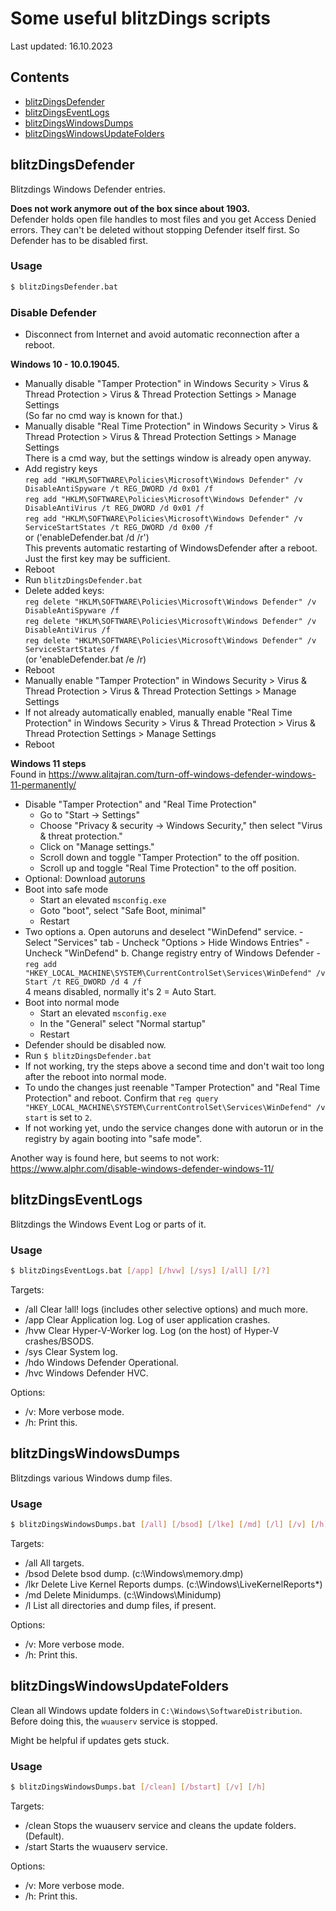 # Some useful blitzDings scripts
Last updated: 16.10.2023  


## Contents
- [blitzDingsDefender](#blitzdingsdefender)
- [blitzDingsEventLogs](#blitzdingseventlogs)
- [blitzDingsWindowsDumps](#blitzdingswindowsdumps)
- [blitzDingsWindowsUpdateFolders](#blitzdingswindowsupdatefolders)



## blitzDingsDefender
Blitzdings Windows Defender entries.

**Does not work anymore out of the box since about 1903.**  
Defender holds open file handles to most files and you get Access Denied errors.
They can't be deleted without stopping Defender itself first.
So Defender has to be disabled first.


### Usage
```bash
$ blitzDingsDefender.bat
```

### Disable Defender
- Disconnect from Internet and avoid automatic reconnection after a reboot.

**Windows 10 - 10.0.19045.**  
- Manually disable "Tamper Protection" in Windows Security > Virus & Thread Protection > Virus & Thread Protection Settings > Manage Settings  
  (So far no cmd way is known for that.)
- Manually disable "Real Time Protection" in Windows Security > Virus & Thread Protection > Virus & Thread Protection Settings > Manage Settings  
  There is a cmd way, but the settings window is already open anyway.
- Add registry keys  
  `reg add "HKLM\SOFTWARE\Policies\Microsoft\Windows Defender" /v DisableAntiSpyware /t REG_DWORD /d 0x01 /f`  
  `reg add "HKLM\SOFTWARE\Policies\Microsoft\Windows Defender" /v DisableAntiVirus /t REG_DWORD /d 0x01 /f`  
  `reg add "HKLM\SOFTWARE\Policies\Microsoft\Windows Defender" /v ServiceStartStates /t REG_DWORD /d 0x00 /f`  
  or ('enableDefender.bat /d /r')  
  This prevents automatic restarting of WindowsDefender after a reboot.  
  Just the first key may be sufficient.
- Reboot
- Run `blitzDingsDefender.bat`
- Delete added keys:  
  `reg delete "HKLM\SOFTWARE\Policies\Microsoft\Windows Defender" /v DisableAntiSpyware /f`  
  `reg delete "HKLM\SOFTWARE\Policies\Microsoft\Windows Defender" /v DisableAntiVirus /f`  
  `reg delete "HKLM\SOFTWARE\Policies\Microsoft\Windows Defender" /v ServiceStartStates /f`  
  (or 'enableDefender.bat /e /r)  
- Reboot
- Manually enable "Tamper Protection" in Windows Security > Virus & Thread Protection > Virus & Thread Protection Settings > Manage Settings
- If not already automatically enabled, manually enable "Real Time Protection" in Windows Security > Virus & Thread Protection > Virus & Thread Protection Settings > Manage Settings
- Reboot

**Windows 11 steps**  
Found in https://www.alitajran.com/turn-off-windows-defender-windows-11-permanently/  

- Disable "Tamper Protection" and "Real Time Protection"
  - Go to "Start -> Settings"
  - Choose "Privacy & security -> Windows Security," then select "Virus & threat protection."
  - Click on "Manage settings."
  - Scroll down and toggle "Tamper Protection" to the off position.
  - Scroll up and toggle "Real Time Protection" to the off position.
- Optional: 
    Download [autoruns](https://learn.microsoft.com/en-us/sysinternals/downloads/autoruns)
- Boot into safe mode
  - Start an elevated `msconfig.exe`
  - Goto "boot", select "Safe Boot, minimal" 
  - Restart
- Two options
    a. Open autoruns and deselect "WinDefend" service.
        - Select "Services" tab
        - Uncheck "Options > Hide Windows Entries"
        - Uncheck "WinDefend"
    b. Change registry entry of Windows Defender
        - `reg add "HKEY_LOCAL_MACHINE\SYSTEM\CurrentControlSet\Services\WinDefend" /v Start /t REG_DWORD /d 4 /f`  
            4 means disabled, normally it's 2 = Auto Start.
- Boot into normal mode
  - Start an elevated `msconfig.exe`
  - In the "General" select "Normal startup"
  - Restart
- Defender should be disabled now.
- Run `$ blitzDingsDefender.bat`
- If not working, try the steps above a second time and don't wait too long after the reboot into normal mode.
- To undo the changes just reenable "Tamper Protection" and "Real Time Protection" and reboot.
    Confirm that `reg query "HKEY_LOCAL_MACHINE\SYSTEM\CurrentControlSet\Services\WinDefend" /v start` is set to `2`.
- If not working yet, undo the service changes done with autorun or in the registry by again booting into "safe mode".

Another way is found here, but seems to not work:  
https://www.alphr.com/disable-windows-defender-windows-11/  



## blitzDingsEventLogs
Blitzdings the Windows Event Log or parts of it.

### Usage
```bash
$ blitzDingsEventLogs.bat [/app] [/hvw] [/sys] [/all] [/?]
```
Targets:
* /all Clear !all! logs (includes other selective options) and much more.
* /app Clear Application log. Log of user application crashes.
* /hvw Clear Hyper-V-Worker log. Log (on the host) of Hyper-V crashes/BSODS.
* /sys Clear System log.
* /hdo Windows Defender Operational.
* /hvc Windows Defender HVC. 

Options:
* /v: More verbose mode.
* /h: Print this.



## blitzDingsWindowsDumps
Blitzdings various Windows dump files.

### Usage
```bash
$ blitzDingsWindowsDumps.bat [/all] [/bsod] [/lke] [/md] [/l] [/v] [/h]
```
Targets:
* /all All targets.
* /bsod Delete bsod dump. (c:\Windows\memory.dmp)
* /lkr Delete Live Kernel Reports dumps. (c:\Windows\LiveKernelReports\*)
* /md Delete Minidumps. (c:\Windows\Minidump)
* /l List all directories and dump files, if present.

Options:
* /v: More verbose mode.
* /h: Print this.



## blitzDingsWindowsUpdateFolders
Clean all Windows update folders in `C:\Windows\SoftwareDistribution`.
Before doing this, the `wuauserv` service is stopped.

Might be helpful if updates gets stuck.

### Usage
```bash
$ blitzDingsWindowsDumps.bat [/clean] [/bstart] [/v] [/h]
```

Targets:
* /clean Stops the wuauserv service and cleans the update folders. (Default).
* /start Starts the wuauserv service.

Options:
* /v: More verbose mode.
* /h: Print this.
